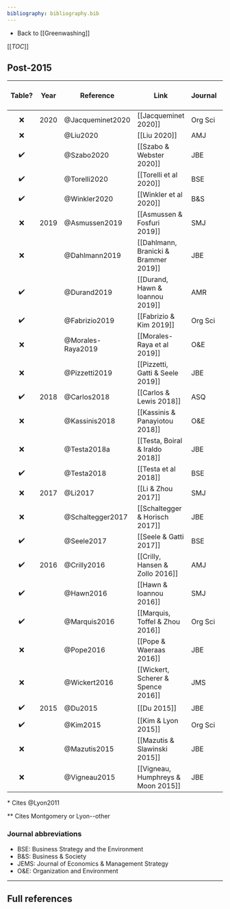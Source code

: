 ```yaml
---
bibliography: bibliography.bib
---
```


* Back to [[Greenwashing]]

[[_TOC_]]

## Post-2015

Table?              | Year  | Reference         | Link                                  | Journal   | Cites L&M 2015?       
:-:                 | ---   | -------           | ------                                | ---       | :-:                   
:x:                 | 2020  | @Jacqueminet2020  | [[Jacqueminet 2020]]                  | Org Sci   | :x:                   
:x:                 |       | @Liu2020          | [[Liu 2020]]                          | AMJ       | :x:                   
:heavy_check_mark:  |       | @Szabo2020        | [[Szabo & Webster 2020]]              | JBE       | :x:                   
:heavy_check_mark:  |       | @Torelli2020      | [[Torelli et al 2020]]                | BSE       | :heavy_check_mark:    
:heavy_check_mark:  |       | @Winkler2020      | [[Winkler et al 2020]]                | B&S       | :heavy_check_mark:
:x:                 | 2019  | @Asmussen2019     | [[Asmussen & Fosfuri 2019]]           | SMJ       | :heavy_check_mark:
:x:                 |       | @Dahlmann2019     | [[Dahlmann, Branicki & Brammer 2019]] | JBE       | :heavy_check_mark:
:heavy_check_mark:  |       | @Durand2019       | [[Durand, Hawn & Ioannou 2019]]       | AMR       | :heavy_check_mark:
:heavy_check_mark:  |       | @Fabrizio2019     | [[Fabrizio & Kim 2019]]               | Org Sci   | :x: *
:x:                 |       | @Morales-Raya2019 | [[Morales-Raya et al 2019]]           | O&E       | :heavy_check_mark:
:x:                 |       | @Pizzetti2019     | [[Pizzetti, Gatti & Seele 2019]]      | JBE       | :x: *
:heavy_check_mark:  | 2018  | @Carlos2018       | [[Carlos & Lewis 2018]]               | ASQ       | :x: *
:x:                 |       | @Kassinis2018     | [[Kassinis & Panayiotou 2018]]        | O&E       | :heavy_check_mark:
:x:                 |       | @Testa2018a       | [[Testa, Boiral & Iraldo 2018]]       | JBE       | :heavy_check_mark:
:heavy_check_mark:  |       | @Testa2018        | [[Testa et al 2018]]                  | BSE       | :heavy_check_mark:
:x:                 | 2017  | @Li2017           | [[Li & Zhou 2017]]                    | SMJ       | :x: **
:x:                 |       | @Schaltegger2017  | [[Schaltegger & Horisch 2017]]        | JBE       | :x:
:heavy_check_mark:  |       | @Seele2017        | [[Seele & Gatti 2017]]                | BSE       | :x: *
:heavy_check_mark:  | 2016  | @Crilly2016       | [[Crilly, Hansen & Zollo 2016]]       | AMJ       | :x:
:heavy_check_mark:  |       | @Hawn2016         | [[Hawn & Ioannou 2016]]               | SMJ       | :x: **
:heavy_check_mark:  |       | @Marquis2016      | [[Marquis, Toffel & Zhou 2016]]       | Org Sci   | :heavy_check_mark:
:x:                 |       | @Pope2016         | [[Pope & Waeraas 2016]]                | JBE       | :x: *
:x:                 |       | @Wickert2016      | [[Wickert, Scherer & Spence 2016]]    | JMS       | :heavy_check_mark:
:heavy_check_mark:  | 2015  | @Du2015           | [[Du 2015]]                           | JBE       | :x: *
:heavy_check_mark:  |       | @Kim2015          | [[Kim & Lyon 2015]]                   | Org Sci   | :x: *
:x:                 |       | @Mazutis2015      | [[Mazutis & Slawinski 2015]]          | JBE       | :x: *
:x:                 |       | @Vigneau2015      | [[Vigneau, Humphreys & Moon 2015]]    | JBE       | :x:

\* Cites @Lyon2011

\** Cites Montgomery or Lyon--other

### Journal abbreviations

* BSE: Business Strategy and the Environment
* B&S: Business & Society
* JEMS: Journal of Economics & Management Strategy
* O&E: Organization and Environment

---

## Full references